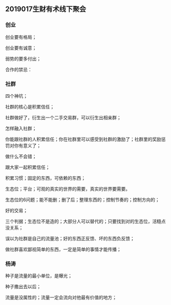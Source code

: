 ## 2019017生财有术线下聚会

### 创业

创业要有格局；

创业要有诚意；

弱势的要多付出；

合作的禁忌：

### 社群

四个神坑；

社群的核心是积累信任；

社群做好了，衍生出一个二手交易群，可以衍生出相亲群；

怎样融入社群；

你能跟社群的人积累信任；你在社群里可以感受到社群的激励了；社群里的奖励惩罚对你有意义了；

做什么不会错；

跟大家一起积累信任；

积累习惯；固定的东西，可依赖的东西；

生态位；平台；可观的真实的世界的需要，真实的世界要需要。

生态位的6问题；能不能删；删了后；整理东西的；控制节奏的；控制方向的；

好的交易；

三个判据；生态位不是造的；大部分人可以替代的；只要找到对的生态位，活糙点没关系；

误以为社群是自己的流量池；好的东西正反馈、坏的东西负反馈；

做社群喜欢鄙视简单的东西，一定是简单的事情才能传播；

### 杨涛

种子是流量的最小单位，是曝光；

种子撒出去以后；

流量是没属性的；流量一定会流向对他最有价值的地方；